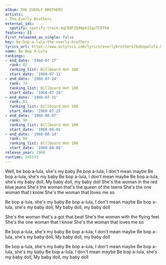 ```yaml
---
album: THE EVERLY BROTHERS
artists:
- The Everly Brothers
external_ids:
  spotify: spotify:track:4qC8OFZQ90pk1Iqz7C0Tk8
features: []
first_released_as_single: false
key: be-bop-a-lula-the-everly-brothers
lyrics_url: https://www.azlyrics.com/lyrics/everlybrothers/bebopalula.html
name: Be Bop A-Lula
rankings:
- end_date: '1960-07-17'
  rank: 82
  ranking_list: Billboard Hot 100
  start_date: '1960-07-11'
- end_date: '1960-07-24'
  rank: 74
  ranking_list: Billboard Hot 100
  start_date: '1960-07-18'
- end_date: '1960-07-31'
  rank: 81
  ranking_list: Billboard Hot 100
  start_date: '1960-07-25'
- end_date: '1960-08-07'
  rank: 90
  ranking_list: Billboard Hot 100
  start_date: '1960-08-01'
- end_date: '1960-08-14'
  rank: 94
  ranking_list: Billboard Hot 100
  start_date: '1960-08-08'
release_year: 1960
runtime: 141573
---
```

Well, be bop a-lula, she's my baby
Be bop a-lula, I don't mean maybe
Be bop a-lula, she's my baby
Be bop a-lula, I don't mean maybe
Be bop a-lula, she's my baby doll,
My baby doll, my baby doll
She's the woman in the red blue jeans
She's the woman that's the queen of the teens
She's the one woman that I know
She's the woman that loves me so

Be bop a-lula, she's my baby
Be bop a-lula, I don't mean maybe
Be bop a-lula, she's my baby doll,
My baby doll, my baby doll

She's the woman that's a got that beat
She's the woman with the flying feet
She's the one woman that I know
She's the woman that loves me so

Be bop a-lula, she's my baby
Be bop a-lula, I don't mean maybe
Be bop a-lula, she's my baby doll,
My baby doll, my baby doll

Be bop a-lula, she's my baby
Be bop a-lula, I don't mean maybe
Be bop a-lula, she's my baby
Be bop a-lula, I don't mean maybe
Be bop a-lula, she's my baby doll,
My baby doll, my baby doll
